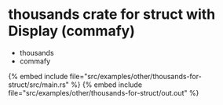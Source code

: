 # thousands crate for struct with Display (commafy)

* thousands
* commafy

{% embed include file="src/examples/other/thousands-for-struct/src/main.rs" %}
{% embed include file="src/examples/other/thousands-for-struct/out.out" %}


